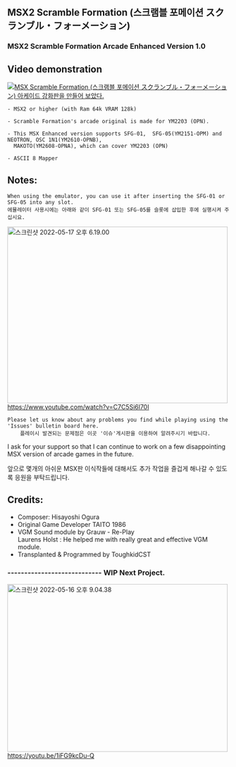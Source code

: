 ## MSX2 Scramble Formation (스크램블 포메이션 スクランブル・フォーメーション)
### MSX2 Scramble Formation Arcade Enhanced Version 1.0


## Video demonstration

[![MSX Scramble Formation (스크램블 포메이션 スクランブル・フォーメーション) 아케이드 강화판을 만들어 보았다.](https://yt-embed.herokuapp.com/embed?v=-FMkd4vgoHE)](https://youtu.be/-FMkd4vgoHE "MSX Scramble Formation (스크램블 포메이션 スクランブル・フォーメーション) 아케이드 강화판을 만들어 보았다. ")



	- MSX2 or higher (with Ram 64k VRAM 128k) 
 
	- Scramble Formation's arcade original is made for YM2203 (OPN).

	- This MSX Enhanced version supports SFG-01,  SFG-05(YM2151-OPM) and NEOTRON, OSC 1N1(YM2610-OPNB), 
	  MAKOTO(YM2608-OPNA), which can cover YM2203 (OPN)

	- ASCII 8 Mapper



## Notes:

	When using the emulator, you can use it after inserting the SFG-01 or SFG-05 into any slot.
	에뮬레이터 사용시에는 아래와 같이 SFG-01 또는 SFG-05를 슬롯에 삽입한 후에 실행시켜 주십시요. 

<a data-flickr-embed="true" href="https://www.youtube.com/watch?v=C7C5Si6l70I" title="스크린샷 2022-05-17 오후 6.19.00"><img src="https://live.staticflickr.com/65535/52080158180_483770d93d.jpg" width="500" height="401" alt="스크린샷 2022-05-17 오후 6.19.00"></a>
https://www.youtube.com/watch?v=C7C5Si6l70I

	Please let us know about any problems you find while playing using the 'Issues' bulletin board here.
    	플레이시 발견되는 문제점은 이곳 '이슈'게시판을 이용하여 알려주시기 바랍니다. 


I ask for your support so that 
            I can continue to work on a few disappointing MSX version of arcade games in the future.

앞으로 몇개의 아쉬운 MSX판 이식작들에 대해서도 추가 작업을 즐겁게 해나갈 수 있도록 응원을 부탁드립니다. 


## Credits:

- Composer: Hisayoshi Ogura
- Original Game Developer TAITO 1986
- VGM Sound module by Grauw - Re-Play                           
  Laurens Holst : He helped me with really great and effective VGM module.
- Transplanted & Programmed by ToughkidCST 



### ----------------------------   WIP Next Project.  

<a data-flickr-embed="true" href="https://youtu.be/1iFG9kcDu-Q" title="스크린샷 2022-05-16 오후 9.04.38"><img src="https://live.staticflickr.com/65535/52079798386_38ce999f5c.jpg" width="500" height="381" alt="스크린샷 2022-05-16 오후 9.04.38"></a> https://youtu.be/1iFG9kcDu-Q
